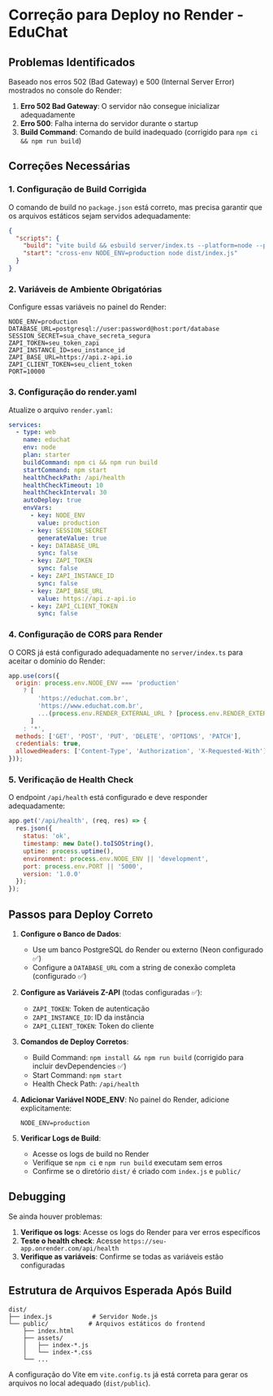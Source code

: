 # Correção para Deploy no Render - EduChat

## Problemas Identificados

Baseado nos erros 502 (Bad Gateway) e 500 (Internal Server Error) mostrados no console do Render:

1. **Erro 502 Bad Gateway**: O servidor não consegue inicializar adequadamente
2. **Erro 500**: Falha interna do servidor durante o startup
3. **Build Command**: Comando de build inadequado (corrigido para `npm ci && npm run build`)

## Correções Necessárias

### 1. Configuração de Build Corrigida

O comando de build no `package.json` está correto, mas precisa garantir que os arquivos estáticos sejam servidos adequadamente:

```json
{
  "scripts": {
    "build": "vite build && esbuild server/index.ts --platform=node --packages=external --bundle --format=esm --outdir=dist",
    "start": "cross-env NODE_ENV=production node dist/index.js"
  }
}
```

### 2. Variáveis de Ambiente Obrigatórias

Configure essas variáveis no painel do Render:

```
NODE_ENV=production
DATABASE_URL=postgresql://user:password@host:port/database
SESSION_SECRET=sua_chave_secreta_segura
ZAPI_TOKEN=seu_token_zapi
ZAPI_INSTANCE_ID=seu_instance_id
ZAPI_BASE_URL=https://api.z-api.io
ZAPI_CLIENT_TOKEN=seu_client_token
PORT=10000
```

### 3. Configuração do render.yaml

Atualize o arquivo `render.yaml`:

```yaml
services:
  - type: web
    name: educhat
    env: node
    plan: starter
    buildCommand: npm ci && npm run build
    startCommand: npm start
    healthCheckPath: /api/health
    healthCheckTimeout: 10
    healthCheckInterval: 30
    autoDeploy: true
    envVars:
      - key: NODE_ENV
        value: production
      - key: SESSION_SECRET
        generateValue: true
      - key: DATABASE_URL
        sync: false
      - key: ZAPI_TOKEN
        sync: false
      - key: ZAPI_INSTANCE_ID
        sync: false
      - key: ZAPI_BASE_URL
        value: https://api.z-api.io
      - key: ZAPI_CLIENT_TOKEN
        sync: false
```

### 4. Configuração de CORS para Render

O CORS já está configurado adequadamente no `server/index.ts` para aceitar o domínio do Render:

```javascript
app.use(cors({
  origin: process.env.NODE_ENV === 'production' 
    ? [
        'https://educhat.com.br', 
        'https://www.educhat.com.br', 
        ...(process.env.RENDER_EXTERNAL_URL ? [process.env.RENDER_EXTERNAL_URL] : [])
      ] 
    : '*',
  methods: ['GET', 'POST', 'PUT', 'DELETE', 'OPTIONS', 'PATCH'],
  credentials: true,
  allowedHeaders: ['Content-Type', 'Authorization', 'X-Requested-With']
}));
```

### 5. Verificação de Health Check

O endpoint `/api/health` está configurado e deve responder adequadamente:

```javascript
app.get('/api/health', (req, res) => {
  res.json({
    status: 'ok',
    timestamp: new Date().toISOString(),
    uptime: process.uptime(),
    environment: process.env.NODE_ENV || 'development',
    port: process.env.PORT || '5000',
    version: '1.0.0'
  });
});
```

## Passos para Deploy Correto

1. **Configure o Banco de Dados**: 
   - Use um banco PostgreSQL do Render ou externo (Neon configurado ✅)
   - Configure a `DATABASE_URL` com a string de conexão completa (configurado ✅)

2. **Configure as Variáveis Z-API** (todas configuradas ✅):
   - `ZAPI_TOKEN`: Token de autenticação
   - `ZAPI_INSTANCE_ID`: ID da instância
   - `ZAPI_CLIENT_TOKEN`: Token do cliente

3. **Comandos de Deploy Corretos**:
   - Build Command: `npm install && npm run build` (corrigido para incluir devDependencies ✅)
   - Start Command: `npm start`
   - Health Check Path: `/api/health`

4. **Adicionar Variável NODE_ENV**:
   No painel do Render, adicione explicitamente:
   ```
   NODE_ENV=production
   ```

5. **Verificar Logs de Build**:
   - Acesse os logs de build no Render
   - Verifique se `npm ci` e `npm run build` executam sem erros
   - Confirme se o diretório `dist/` é criado com `index.js` e `public/`

## Debugging

Se ainda houver problemas:

1. **Verifique os logs**: Acesse os logs do Render para ver erros específicos
2. **Teste o health check**: Acesse `https://seu-app.onrender.com/api/health`
3. **Verifique as variáveis**: Confirme se todas as variáveis estão configuradas

## Estrutura de Arquivos Esperada Após Build

```
dist/
├── index.js           # Servidor Node.js
└── public/           # Arquivos estáticos do frontend
    ├── index.html
    ├── assets/
    │   ├── index-*.js
    │   └── index-*.css
    └── ...
```

A configuração do Vite em `vite.config.ts` já está correta para gerar os arquivos no local adequado (`dist/public`).